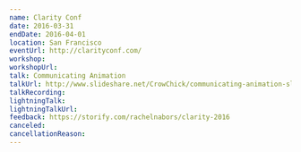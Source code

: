 ```yaml
---
name: Clarity Conf
date: 2016-03-31
endDate: 2016-04-01
location: San Francisco
eventUrl: http://clarityconf.com/
workshop:
workshopUrl:
talk: Communicating Animation
talkUrl: http://www.slideshare.net/CrowChick/communicating-animation-slides
talkRecording:
lightningTalk:
lightningTalkUrl:
feedback: https://storify.com/rachelnabors/clarity-2016
canceled:
cancellationReason:
---
```


